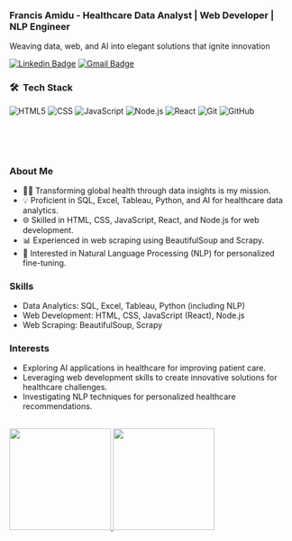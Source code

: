 
### Francis Amidu - Healthcare Data Analyst | Web Developer | NLP Engineer
Weaving data, web, and AI into elegant solutions that ignite innovation

[![Linkedin Badge](https://img.shields.io/badge/-Francis_Amidu-blue?style=flat-square&logo=Linkedin&logoColor=white&link=https://www.linkedin.com/in/francis-amidu-data-officer/)](https://www.linkedin.com/in/francis-amidu-data-officer) [![Gmail Badge](https://img.shields.io/badge/-francisamidu124@gmail.com-c14438?style=flat-square&logo=Gmail&logoColor=white&link=mailto:francisamidu124@gmail.com)](mailto:francisamidu124@gmail.com)


<h3> 🛠 &nbsp;Tech Stack</h3>

  ![HTML5](https://img.shields.io/badge/-HTML5-333333?style=for-the-badge&logo=HTML5)
  ![CSS](https://img.shields.io/badge/-CSS-333333?style=for-the-badge&logo=CSS3&logoColor=1572B6)
  ![JavaScript](https://img.shields.io/badge/-JavaScript-333333?style=for-the-badge&logo=javascript)
  ![Node.js](https://img.shields.io/badge/-Node.js-333333?style=for-the-badge&logo=node.js) 
  ![React](https://img.shields.io/badge/-React-333333?style=for-the-badge&logo=react)
  ![Git](https://img.shields.io/badge/-Git-333333?style=for-the-badge&logo=git)
  ![GitHub](https://img.shields.io/badge/-GitHub-333333?style=for-the-badge&logo=github)
  
  </br></br></br>
### About Me
- 👨‍💻 Transforming global health through data insights is my mission.
- 💡 Proficient in SQL, Excel, Tableau, Python, and AI for healthcare data analytics.
- 🌐 Skilled in HTML, CSS, JavaScript, React, and Node.js for web development.
- 📊 Experienced in web scraping using BeautifulSoup and Scrapy.
- 🧠 Interested in Natural Language Processing (NLP) for personalized fine-tuning.

### Skills
- Data Analytics: SQL, Excel, Tableau, Python (including NLP)
- Web Development: HTML, CSS, JavaScript (React), Node.js
- Web Scraping: BeautifulSoup, Scrapy
<!--
### Projects
- **Healthcare Data Analytics Dashboard**: Built with Tableau, showcasing insights into global health trends.
- **E-Health Platform**: Developed using React, Node.js, and MongoDB, facilitating online healthcare services.
- **Web Scraping Tool**: Python script using BeautifulSoup and Scrapy for gathering medical data from websites.
-->
### Interests
- Exploring AI applications in healthcare for improving patient care.
- Leveraging web development skills to create innovative solutions for healthcare challenges.
- Investigating NLP techniques for personalized healthcare recommendations.


<br/>

<a href="https://github.com/AVS1508">
  <img height="180em" src="https://github-readme-stats.vercel.app/api?username=francisamidu&theme=buefy&show_icons=true" />
  <img height="180em" src="https://github-readme-stats.vercel.app/api/top-langs/?username=francisamidu&theme=buefy&layout=compact" />
</a>
